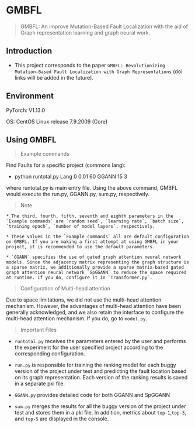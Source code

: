 # GMBFL
> GMBFL: An improve Mutation-Based Fault Localization with the aid of Graph representation learning and graph neural work.

## Introduction
* This project corresponds to the paper `GMBFL: Revolutionizing Mutation-Based Fault Localization with Graph Representations` (doi links will be added in the future).


## Environment
PyTorch: V1.13.0  

OS: CentOS Linux release 7.9.2009 (Core)  


## Using GMBFL
> Example commands  

Find Faults for a specific project (commons lang):  

* python runtotal.py Lang 0 0.01 60 GGANN 15 3  

where runtotal.py is main entry file. Using the above command, GMBFL would execute the run.py, GGANN.py, sum.py, respectively.    


> Note  

    * The third, fourth, fifth, seventh and eighth parameters in the `Example commands` are `random seed`, `learning rate`, `batch size`, `training epoch`, `number of model layers`, respectively.  

    * These values in the `Example commands` all are default configuration on GMBFL. If you are making a first attempt at using GMBFL in your project, it is recommended to use the default parameters.  

    * `GGANN` specifies the use of gated graph attention neural network models. Since the adjacency matrix representing the graph structure is a sparse matrix, we additionally provide a sparse matrix-based gated graph attention neural network `SpGGANN` to reduce the space required at runtime. If you do, configure it in `Transformer.py`.  

    
>  Configuration of Multi-head attention  

Due to space limitations, we did not use the multi-head attention mechanism. However, the advantages of multi-head attention have been generally acknowledged, and we also retain the interface to configure the multi-head attention mechanism. If you do, go to `model.py`.  

> Important Files  

* `runtotal.py` receives the parameters entered by the user and performs the experiment for the user specified project according to the corresponding configuration.

* `run.py` is responsible for training the ranking model for each buggy version of the project under test and predicting the fault location based on its graph representation. Each version of the ranking results is saved in a separate pkl file.

* `GGANN.py` provides detailed code for both GGANN and SpGGANN  

* `sum.py` merges the results for all the buggy version of the project under test and  stores them in a pkl file.
 In addition, metrics about `top-1`,`top-3`, and `top-5` are displayed in the console.  

